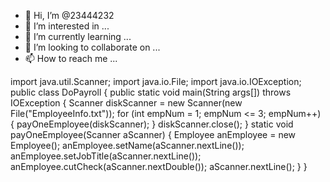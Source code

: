 - 👋 Hi, I’m @23444232 
- 👀 I’m interested in ...
- 🌱 I’m currently learning ...
- 💞️ I’m looking to collaborate on ...
- 📫 How to reach me ...

<!---
23444232/23444232 is a ✨ special ✨ repository because its `README.md` (this file) appears on your GitHub profile.
You can click the Preview link to take a look at your changes.
--->
import java.util.Scanner;
import java.io.File;
import java.io.IOException;
public class DoPayroll {
    public static void main(String args[])
                                  throws IOException {
        Scanner diskScanner =
            new Scanner(new File("EmployeeInfo.txt"));
        for (int empNum = 1; empNum <= 3; empNum++) {
            payOneEmployee(diskScanner);
        }
        diskScanner.close();
    }
    static void payOneEmployee(Scanner aScanner) {
        Employee anEmployee = new Employee();
        anEmployee.setName(aScanner.nextLine());
        anEmployee.setJobTitle(aScanner.nextLine());
        anEmployee.cutCheck(aScanner.nextDouble());
        aScanner.nextLine();
    }
}
